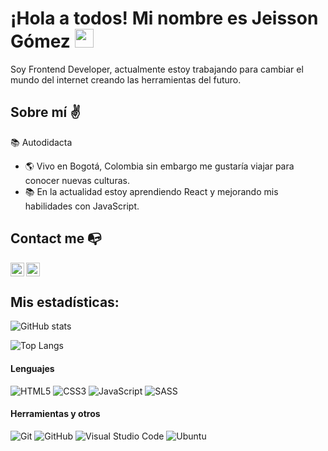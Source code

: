 # ¡Hola a todos! Mi nombre es Jeisson Gómez <img src="https://raw.githubusercontent.com/iampavangandhi/iampavangandhi/master/gifs/Hi.gif" width="30px">

Soy Frontend Developer, actualmente estoy trabajando para cambiar el mundo del internet creando las herramientas del futuro.

## Sobre mí ✌️

📚 Autodidacta

- :earth_americas: Vivo en Bogotá, Colombia sin embargo me gustaría viajar para conocer nuevas culturas.
- 📚 En la actualidad estoy aprendiendo React y mejorando mis habilidades con JavaScript.

## Contact me :mailbox_with_no_mail:

[<img align="bottom" alt="jeissongomez.com" width="22px" src="https://cdn.icon-icons.com/icons2/1154/PNG/512/1486564415-globe_81515.png" />][website]
[<img align="left" alt="LinkedIn" width="22px" src="https://cdn.worldvectorlogo.com/logos/linkedin-icon-2.svg" />][linkedin]

## Mis estadísticas:

![GitHub stats](https://github-readme-stats.vercel.app/api?username=jeissongomezdev&show_icons=true&theme=tokyonight)

![Top Langs](https://github-readme-stats.vercel.app/api/top-langs/?username=jeissongomezdev&show_icons=true&theme=tokyonight)

#### Lenguajes

![HTML5](https://img.shields.io/badge/-HTML5-black?style=flat-square&logo=html5)
![CSS3](https://img.shields.io/badge/-CSS3-black?style=flat-square&logo=css3)
![JavaScript](https://img.shields.io/badge/-JavaScript-black?style=flat-square&logo=javascript)
![SASS](https://img.shields.io/badge/-SCSS-black?style=flat-square&logo=SASS)

#### Herramientas y otros

![Git](https://img.shields.io/badge/-Git-black?style=flat-square&logo=git)
![GitHub](https://img.shields.io/badge/-GitHub-black?style=flat-square&logo=github)
![Visual Studio Code](https://img.shields.io/badge/Visual_Studio_Code-black?style=flat-square&logo=Visual-Studio-Code)
![Ubuntu](https://img.shields.io/badge/-Ubuntu-black?style=flat-square&logo=ubuntu)

<br />

[website]: https://jeissongomez.com/
[linkedin]: https://www.linkedin.com/in/jeissongomezdev/
